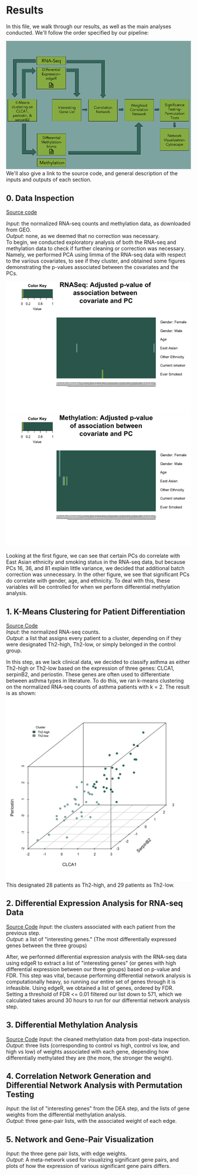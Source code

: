 # Results

In this file, we walk through our results, as well as the main analyses conducted.  We'll follow the order specified by our pipeline:  

![pipeline](https://github.com/STAT540-UBC/team_Undecided/blob/master/results/figures/teamUndecided_Pipeline.png "Pipeline")
We'll also give a link to the source code, and general description of the inputs and outputs of each section.  

## 0. Data Inspection
[Source code](https://github.com/STAT540-UBC/team_Undecided/blob/master/src/1_data_inspection%26qc/Cleaning_methylation_data.md)  

*Input*: the normalized RNA-seq counts and methylation data, as downloaded from GEO.  
*Output*: none, as we deemed that no correction was necessary.  
To begin, we conducted exploratory analysis of both the RNA-seq and methylation data to check if further cleaning or correction was necessary.
Namely, we performed PCA using limma of the RNA-seq data with respect to the various covariates, to see if they cluster, and obtained some figures demonstrating the p-values associated between the covariates and the PCs.  

![RNA-seq](https://github.com/STAT540-UBC/team_Undecided/blob/master/src/1_data_inspection%26qc/Cleaning_methylation_data_files/figure-markdown_github/unnamed-chunk-3-1.png)
![methylation](https://github.com/STAT540-UBC/team_Undecided/blob/master/src/1_data_inspection%26qc/Cleaning_methylation_data_files/figure-markdown_github/unnamed-chunk-4-1.png)  

Looking at the first figure, we can see that certain PCs do correlate with East Asian ethnicity and smoking status in the RNA-seq data, but because PCs 16, 36, and 81 explain little variance, we decided that additional batch correction was unnecessary.  In the other figure, we see that significant PCs do correlate with gender, age, and ethnicity.  To deal with this, these variables will be controlled for when we perform differential methylation analysis.   

## 1. K-Means Clustering for Patient Differentiation
[Source Code](https://github.com/STAT540-UBC/team_Undecided/blob/master/src/2_kmeans_clustering/Cluster.Rmd)  
*Input*: the normalized RNA-seq counts.  
*Output*: a list that assigns every patient to a cluster, depending on if they were designated Th2-high, Th2-low, or simply belonged in the control group.  

In this step, as we lack clinical data, we decided to classify asthma as either Th2-high or Th2-low based on the expression of three genes: CLCA1, serpinB2, and periostin.  These genes are often used to differentiate between asthma types in literature.  To do this, we ran k-means clustering on the normalized RNA-seq counts of asthma patients with k = 2.  The result is as shown: 
![3dscatterplot](https://github.com/STAT540-UBC/team_Undecided/blob/master/results/figures/3D.png "3D Scatterplot")
This designated 28 patients as Th2-high, and 29 patients as Th2-low.  

## 2. Differential Expression Analysis for RNA-seq Data
[Source Code]()
*Input*: the clusters associated with each patient from the previous step.  
*Output*: a list of "interesting genes." (The most differentially expressed genes between the three groups)   

After, we performed differential expression analysis with the RNA-seq data using edgeR to extract a list of "interesting genes" (or genes with high differential expression between our three groups) based on p-value and FDR.  This step was vital, because performing differential network analysis is computationally heavy, so running our entire set of genes through it is infeasible.  Using edgeR, we obtained a list of genes, ordered by FDR.  Setting a threshold of FDR <= 0.01 filtered our list down to 571, which we calculated takes around 30 hours to run for our differential network analysis step.

## 3. Differential Methylation Analysis
[Source Code]()
*Input*: the cleaned methylation data from post-data inspection.  
*Output*: three lists (corresponding to control vs high, control vs low, and high vs low) of weights associated with each gene, depending how differentially methylated they are (the more, the stronger the weight).  

## 4. Correlation Network Generation and Differential Network Analysis with Permutation Testing
*Input*: the list of "interesting genes" from the DEA step, and the lists of gene weights from the differential methylation analysis.  
*Output*: three gene-pair lists, with the associated weight of each edge.  

## 5. Network and Gene-Pair Visualization
*Input*: the three gene pair lists, with edge weights.  
*Output*: A meta-network used for visualizing significant gene pairs, and plots of how the expression of various significant gene pairs differs.  
